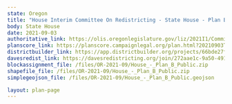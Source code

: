 ```yaml
---
state: Oregon
title: "House Interim Committee On Redistricting - State House - Plan B"
body: State House
date: 2021-09-03
authoritative_link: https://olis.oregonlegislature.gov/liz/2021I1/Committees/HRED/2021-09-03-08-00/MeetingMaterials
planscore_link: https://planscore.campaignlegal.org/plan.html?20210903T163944.714533171Z
districtbuilder_link: https://app.districtbuilder.org/projects/66bde27f-cb52-4b54-a348-f92263338fe8
davesredist_link: https://davesredistricting.org/join/272aae1c-9a50-4919-b590-46c8238edfda
blockassignment_file: /files/OR-2021-09/House_-_Plan_B_Public.zip
shapefile_file: /files/OR-2021-09/House_-_Plan_B_Public.zip
simplegeojson_file: /files/OR-2021-09/House_-_Plan_B_Public.geojson

layout: plan-page
---
```

